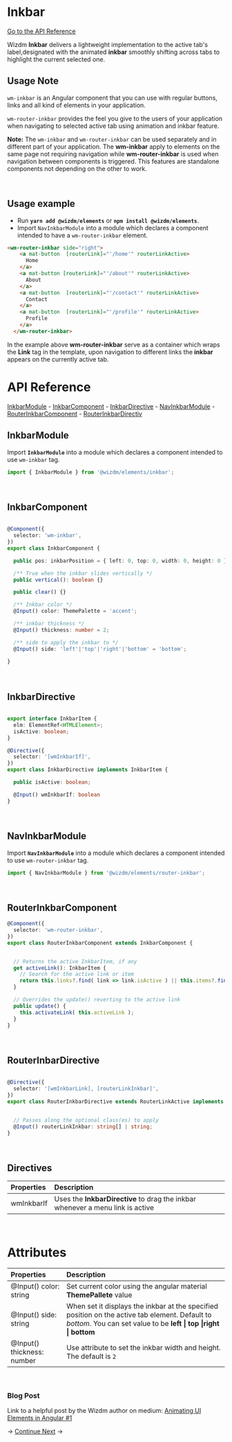 

# Inkbar
[Go to the API Reference](#api-reference)

Wizdm **Inkbar** delivers a lightweight implementation to  the active tab's label,designated with the animated **inkbar** smoothly shifting across tabs to highlight the current selected one.


## Usage Note
`wm-inkbar`  is an Angular component that you can use with regular buttons, links  and all kind of elements in your application.

`wm-router-inkbar` provides the feel you give to the users of your application when navigating to selected active tab using animation and inkbar feature.

 **Note:** The `wm-inkbar` and `wm-router-inkbar` can be used separately and in different part of your application. The **wm-inkbar** apply to elements on the same page not requiring navigation while **wm-router-inkbar** is used when navigation between components is triggered. This features are standalone components not depending on the other to work.

&nbsp;

## Usage example

-  Run **`yarn add @wizdm/elements`** or **`npm install @wizdm/elements`**.
-  Import `NavInkbarModule` into a module which declares a component intended to have a `wm-router-inkbar` element.


```html
<wm-router-inkbar side="right">
    <a mat-button  [routerLink]="'/home'" routerLinkActive>
      Home
    </a>
    <a mat-button [routerLink]="'/about'" routerLinkActive>
      About
    </a>
    <a mat-button  [routerLink]="'/contact'" routerLinkActive>
      Contact
    </a>
    <a mat-button  [routerLink]="'/profile'" routerLinkActive>
      Profile
    </a>
  </wm-router-inkbar>

```
In the example above **wm-router-inkbar** serve as a container  which wraps the **Link** tag in the template, upon navigation to different links the **inkbar** appears on the currently active tab.


# API Reference
[InkbarModule](#inkbarmodule) - [InkbarComponent](#inkbarcomponent)  - [InkbarDirective](#inkbardirective) - [NavInkbarModule](#navinkbarmodule) - [RouterInkbarComponent](#routerinkbarcomponent) - [RouterInkbarDirectiv](#routerinkbardirective)


## InkbarModule
 Import **`InkbarModule`** into a module which declares a component intended to use `wm-inkbar` tag.

```typescript
import { InkbarModule } from '@wizdm/elements/inkbar';

```
&nbsp;

## InkbarComponent
```typescript 

@Component({
  selector: 'wm-inkbar',
})
export class InkbarComponent {

  public pos: inkbarPosition = { left: 0, top: 0, width: 0, height: 0 };

  /** True when the inkbar slides vertically */
  public vertical(): boolean {}

  public clear() {} 

  /** Inkbar color */
  @Input() color: ThemePalette = 'accent';

  /** inkbar thickness */
  @Input() thickness: number = 2;

  /** side to apply the inkbar to */
  @Input() side: 'left'|'top'|'right'|'bottom' = 'bottom';
  
}

```
&nbsp;

## InkbarDirective

```typescript

export interface InkbarItem {
  elm: ElementRef<HTMLElement>;
  isActive: boolean;
}

@Directive({
  selector: '[wmInkbarIf]',
})
export class InkbarDirective implements InkbarItem {

  public isActive: boolean;

  @Input() wmInkbarIf: boolean
}

```

&nbsp;

## NavInkbarModule
Import **`NavInkbarModule`** into a module which declares a component intended to use `wm-router-inkbar` tag.


```typescript
import { NavInkbarModule } from '@wizdm/elements/router-inkbar';

```

&nbsp; 

## RouterInkbarComponent

```typescript
@Component({
  selector: 'wm-router-inkbar',
})
export class RouterInkbarComponent extends InkbarComponent {


  // Returns the active InkbarItem, if any
  get activeLink(): InkbarItem {
    // Search for the active link or item
    return this.links?.find( link => link.isActive ) || this.items?.find( link => link.isActive );
  }

  // Overrides the update() reverting to the active link
  public update() {  
    this.activateLink( this.activeLink );
  }
}


```

&nbsp;

## RouterInbarDirective

```typescript

@Directive({
  selector: '[wmInkbarLink], [routerLinkInkbar]',
})
export class RouterInkbarDirective extends RouterLinkActive implements InkbarItem {


  // Passes along the optional class(es) to apply
  @Input() routerLinkInkbar: string[] | string;
}

``` 
&nbsp;

## Directives

| **Properties** | **Description**                                                                |
| :------------- | :----------------------------------------------------------------------------- |
| wmInkbarIf     | Uses the **InkbarDirective** to drag the inkbar whenever a menu link is active |


&nbsp;  

# Attributes

| **Properties**             | **Description**                                                                                                                                                     |
| :------------------------- | :------------------------------------------------------------------------------------------------------------------------------------------------------------------ |
| @Input() color: string     | Set current color using the angular material **ThemePallete** value                                                                                                 |
| @Input() side: string      | When set it displays the inkbar at the specified position on the active tab element. Default to *bottom*. You can set value to be **left \| top \|right \| bottom** |
| @Input() thickness: number | Use attribute to set the inkbar width and height. The default is `2`                                                                                                |

 

&nbsp;  


### **Blog Post**

Link to a helpful post by the Wizdm author on medium:
[Animating UI Elements in Angular #1]('https://medium.com/wizdm-genesys/animating-ui-elements-in-angular-1-ae3fc3cadb1b')

 
->
[Continue Next](docs/toc?go=next) 
->
